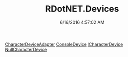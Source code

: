 ﻿---
title: RDotNET.Devices
date: 6/16/2016 4:57:02 AM
---

[CharacterDeviceAdapter](T-RDotNET.Devices.CharacterDeviceAdapter.html)
[ConsoleDevice](T-RDotNET.Devices.ConsoleDevice.html)
[ICharacterDevice](T-RDotNET.Devices.ICharacterDevice.html)
[NullCharacterDevice](T-RDotNET.Devices.NullCharacterDevice.html)
